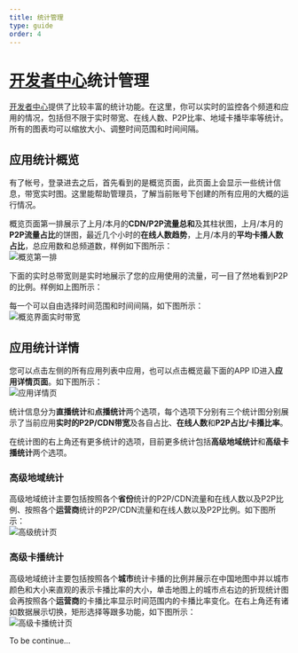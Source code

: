 ```yaml
---
title: 统计管理
type: guide
order: 4
---
```


[开发者中心][1]统计管理
===

[开发者中心][1]提供了比较丰富的统计功能。在这里，你可以实时的监控各个频道和应用的情况，包括但不限于实时带宽、在线人数、P2P比率、地域卡播毕率等统计。所有的图表均可以缩放大小、调整时间范围和时间间隔。

## 应用统计概览

有了帐号，登录进去之后，首先看到的是概览页面，此页面上会显示一些统计信息，带宽实时图。这里能帮助管理员，了解当前账号下创建的所有应用的大概的运行情况。

概览页面第一排展示了上月/本月的**CDN/P2P流量总和**及其柱状图，上月/本月的**P2P流量占比**的饼图，最近几个小时的**在线人数趋势**，上月/本月的**平均卡播人数占比**，总应用数和总频道数，样例如下图所示：  
![概览第一排](http://data1.vbyte.cn/img/shouye-0.png)

下面的实时总带宽则是实时地展示了您的应用使用的流量，可一目了然地看到P2P的比例。样例如上图所示：

每一个可以自由选择时间范围和时间间隔，如下图所示：  
![概览界面实时带宽](http://data1.vbyte.cn/img/time-1.PNG)

## 应用统计详情
您可以点击左侧的所有应用列表中应用，也可以点击概览最下面的APP ID进入**应用详情页面**。如下图所示：  
![应用详情页](http://data1.vbyte.cn/img/application-1.png)  

统计信息分为**直播统计**和**点播统计**两个选项，每个选项下分别有三个统计图分别展示了当前应用**实时的P2P/CDN带宽**及各自占比、**在线人数**和**P2P占比/卡播比率**。  

在统计图的右上角还有更多统计的选项，目前更多统计包括**高级地域统计**和**高级卡播统计**两个选项。

### 高级地域统计

高级地域统计主要包括按照各个**省份**统计的P2P/CDN流量和在线人数以及P2P比例、按照各个**运营商**统计的P2P/CDN流量和在线人数以及P2P比例。如下图所示：  
![高级统计页](http://data1.vbyte.cn/img/gaoji-1.png)

### 高级卡播统计

高级地域统计主要包括按照各个**城市**统计卡播的比例并展示在中国地图中并以城市颜色和大小来直观的表示卡播比率的大小，单击地图上的城市点右边的折现统计图会再按照各个**运营商**的卡播比率显示时间范围内的卡播比率变化。在右上角还有诸如数据展示切换，矩形选择等跟多功能，如下图所示：  
![高级卡播统计页](http://data1.vbyte.cn/img/gaoji-2.png)

To be continue...

[1]: http://devcenter.vbyte.cn
